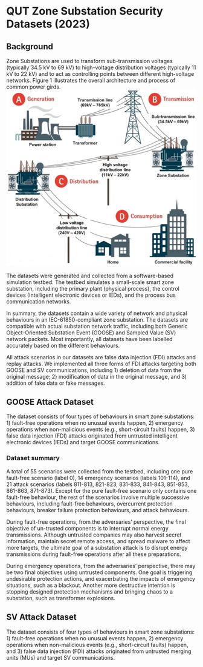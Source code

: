 # QUT Zone Substation Security Datasets (2023)

## Background
Zone Substations are used to transform sub-transmission voltages (typically 34.5 kV to 69 kV) to high-voltage distribution voltages (typically 11 kV to 22 kV) and to act as controlling points between different high-voltage networks. Figure 1 illustrates the overall architecture and process of common power girds.
![image](PowerGrids.jpg)

The datasets were generated and collected from a software-based simulation testbed. The testbed simulates a small-scale smart zone substation, including the primary plant (physical process), the control devices (Intelligent electronic devices or IEDs), and the process bus communication networks.

In summary, the datasets contain a wide variety of network and physical behaviours in an IEC-61850-compliant zone substation. The datasets are compatible with actual substation network traffic, including both Generic Object-Oriented Substation Event (GOOSE) and Sampled Value (SV) network packets. Most importantly, all datasets have been labelled accurately based on the different behaviours.

All attack scenarios in our datasets are false data injection (FDI) attacks and replay attacks. We implemented all three forms of FDI attacks targeting both GOOSE and SV communications, including 1) deletion of data from the original message; 2) modification of data in the original message, and 3) addition of fake data or fake messages.

## GOOSE Attack Dataset
The dataset consists of four types of behaviours in smart zone substations: 1) fault-free operations when no unusual events happen, 2) emergency operations when non-malicious events (e.g., short-circuit faults) happen, 3) false data injection (FDI) attacks originated from untrusted intelligent electronic devices (IEDs) and target GOOSE communications.

### Dataset summary
A total of 55 scenarios were collected from the testbed, including one pure fault-free scenario (label 0), 14 emergency scenarios (labels 101-114), and 21 attack scenarios (labels 811-813, 821-823, 831-833, 841-843, 851-853, 861-863, 871-873). Except for the pure fault-free scenario only contains one fault-free behaviour, the rest of the scenarios involve multiple successive behaviours, including fault-free behaviours, overcurrent protection behaviours, breaker failure protection behaviours, and attack behaviours.

During fault-free operations, from the adversaries’ perspective, the final objective of un-trusted components is to interrupt normal energy transmissions. Although untrusted companies may also harvest secret information, maintain secret remote access, and spread malware to affect more targets, the ultimate goal of a substation attack is to disrupt energy transmissions during fault-free operations after all these preparations.

During emergency operations, from the adversaries’ perspective, there may be two final objectives using untrusted components. One goal is triggering undesirable protection actions, and exacerbating the impacts of emergency situations, such as a blackout. Another more destructive intention is stopping designed protection mechanisms and bringing chaos to a substation, such as transformer explosions.

## SV Attack Dataset
The dataset consists of four types of behaviours in smart zone substations: 1) fault-free operations when no unusual events happen, 2) emergency operations when non-malicious events (e.g., short-circuit faults) happen, and 3) false data injection (FDI) attacks originated from untrusted merging units (MUs) and target SV communications.
